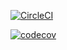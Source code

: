 
[![CircleCI](https://circleci.com/gh/rgederin/spring-rest-api.svg?style=svg)](https://circleci.com/gh/rgederin/spring-rest-api)

[![codecov](https://codecov.io/gh/rgederin/spring-rest-api/branch/master/graph/badge.svg)](https://codecov.io/gh/rgederin/spring-rest-api)